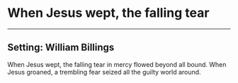 # When Jesus wept, the falling tear

***

## Setting: William Billings

When Jesus wept, the falling tear
in mercy flowed beyond all bound.
When Jesus groaned, a trembling fear
seized all the guilty world around.